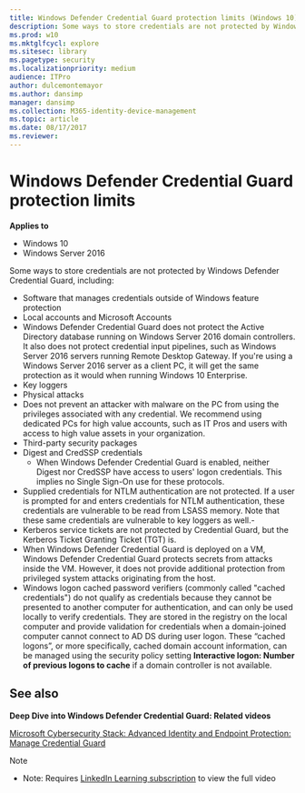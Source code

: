 ```yaml
---
title: Windows Defender Credential Guard protection limits (Windows 10)
description: Some ways to store credentials are not protected by Windows Defender Credential Guard in Windows 10. Learn more with this guide.
ms.prod: w10
ms.mktglfcycl: explore
ms.sitesec: library
ms.pagetype: security
ms.localizationpriority: medium
audience: ITPro
author: dulcemontemayor
ms.author: dansimp
manager: dansimp
ms.collection: M365-identity-device-management
ms.topic: article
ms.date: 08/17/2017
ms.reviewer: 
---
```


# Windows Defender Credential Guard protection limits

**Applies to**
-   Windows 10
-   Windows Server 2016

Some ways to store credentials are not protected by Windows Defender Credential Guard, including:

-   Software that manages credentials outside of Windows feature protection
-   Local accounts and Microsoft Accounts
-   Windows Defender Credential Guard does not protect the Active Directory database running on Windows Server 2016 domain controllers. It also does not protect credential input pipelines, such as Windows Server 2016 servers running Remote Desktop Gateway. If you're using a Windows Server 2016 server as a client PC, it will get the same protection as it would when running Windows 10 Enterprise.
-   Key loggers
-   Physical attacks
-   Does not prevent an attacker with malware on the PC from using the privileges associated with any credential. We recommend using dedicated PCs for high value accounts, such as IT Pros and users with access to high value assets in your organization.
-   Third-party security packages
-   Digest and CredSSP credentials
    -   When Windows Defender Credential Guard is enabled, neither Digest nor CredSSP have access to users' logon credentials. This implies no Single Sign-On use for these protocols.
-   Supplied credentials for NTLM authentication are not protected. If a user is prompted for and enters credentials for NTLM authentication, these credentials are vulnerable to be read from LSASS memory. Note that these same credentials are vulnerable to key loggers as well.- 
-  Kerberos service tickets are not protected by Credential Guard, but the Kerberos Ticket Granting Ticket (TGT) is.
-  When Windows Defender Credential Guard is deployed on a VM, Windows Defender Credential Guard protects secrets from attacks inside the VM. However, it does not provide additional protection from privileged system attacks originating from the host.
-  Windows logon cached password verifiers (commonly called "cached credentials")
do not qualify as credentials because they cannot be presented to another computer for authentication, and can only be used locally to verify credentials. They are stored in the registry on the local computer and provide validation for credentials when a domain-joined computer cannot connect to AD DS during user logon. These “cached logons”, or more specifically, cached domain account information, can be managed using the security policy setting **Interactive logon: Number of previous logons to cache** if a domain controller is not available.

## See also

**Deep Dive into Windows Defender Credential Guard: Related videos**

[Microsoft Cybersecurity Stack: Advanced Identity and Endpoint Protection: Manage Credential Guard](https://www.linkedin.com/learning/microsoft-cybersecurity-stack-advanced-identity-and-endpoint-protection/manage-credential-guard?u=3322)
> [!NOTE]
> - Note: Requires [LinkedIn Learning subscription](https://www.linkedin.com/learning/subscription/products) to view the full video
